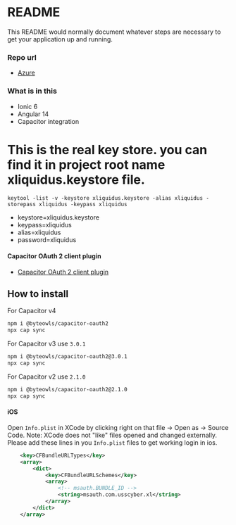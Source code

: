 # README #

This README would normally document whatever steps are necessary to get your application up and running.

### Repo url

* [Azure](https://dev.azure.com/usscyberinc/_git/UC%20XL%20Mobile%20App)

### What is in this

* Ionic 6
* Angular 14
* Capacitor integration



# This is the real key store. you can find it in project root name xliquidus.keystore file.

``
keytool -list -v -keystore xliquidus.keystore -alias xliquidus -storepass xliquidus -keypass xliquidus
``

* keystore=xliquidus.keystore
* keypass=xliquidus
* alias=xliquidus
* password=xliquidus


#### Capacitor OAuth 2 client plugin
* [Capacitor OAuth 2 client plugin](https://github.com/moberwasserlechner/capacitor-oauth2)
## How to install

For Capacitor v4
```bash
npm i @byteowls/capacitor-oauth2
npx cap sync
```
For Capacitor v3 use `3.0.1`
```bash
npm i @byteowls/capacitor-oauth2@3.0.1
npx cap sync
```
For Capacitor v2 use `2.1.0`
```bash
npm i @byteowls/capacitor-oauth2@2.1.0
npx cap sync
```
#### iOS

Open `Info.plist` in XCode by clicking right on that file -> Open as -> Source Code. Note: XCode does not "like" files opened and changed externally.
Please add these lines in you `Info.plist` files to get working login in ios.

```xml
	<key>CFBundleURLTypes</key>
	<array>
		<dict>
			<key>CFBundleURLSchemes</key>
			<array>
				<!-- msauth.BUNDLE_ID -->
				<string>msauth.com.usscyber.xl</string>
			</array>
		</dict>
	</array>
```